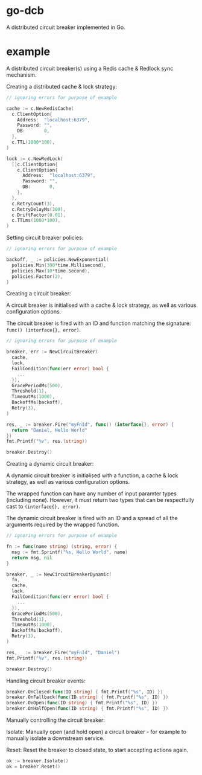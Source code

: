 # go-dcb
A distributed circuit breaker implemented in Go.

# example
A distributed circuit breaker(s) using a Redis cache & Redlock sync mechanism.

Creating a distributed cache & lock strategy:

```go
// ignoring errors for purpose of example

cache := c.NewRedisCache(
  c.ClientOption{
    Address:  "localhost:6379",
    Password: "",
    DB:       0,
  },
  c.TTL(1000*100),
)

lock := c.NewRedLock(
  []c.ClientOption{
    c.ClientOption{
      Address:  "localhost:6379",
      Password: "",
      DB:       0,
    },
  },
  c.RetryCount(3),
  c.RetryDelayMs(300),
  c.DriftFactor(0.01),
  c.TTLms(1000*100),
)
```

Setting circuit breaker policies:

```go
// ignoring errors for purpose of example

backoff, _ := policies.NewExponential(
  policies.Min(300*time.Millisecond),
  policies.Max(10*time.Second),
  policies.Factor(2),
)
```

Creating a circuit breaker:

A circuit breaker is initialised with a cache & lock strategy, as well as various configuration options.

The circuit breaker is fired with an ID and function matching the signature: `func() (interface{}, error)`.

```go
// ignoring errors for purpose of example

breaker, err := NewCircuitBreaker(
  cache,
  lock,
  FailCondition(func(err error) bool {
    ...
  }),
  GracePeriodMs(500),
  Threshold(1),
  TimeoutMs(1000),
  BackoffMs(backoff),
  Retry(3),
)

res, _ := breaker.Fire("myFnId", func() (interface{}, error) {
  return "Daniel, Hello World"
})
fmt.Printf("%v", res.(string))

breaker.Destroy()
```

Creating a dynamic circuit breaker:

A dynamic circuit breaker is initialised with a function, a cache & lock strategy, as well as various configuration options.

The wrapped function can have any number of input paramter types (including none).
However, it must return two types that can be respectfully cast to `(interface{}, error)`.

The dynamic circuit breaker is fired with an ID and a spread of all the arguments required by the wrapped function.

```go
// ignoring errors for purpose of example

fn := func(name string) (string, error) {
  msg := fmt.Sprintf("%s, Hello World", name)
  return msg, nil
}

breaker, _ := NewCircuitBreakerDynamic(
  fn,
  cache,
  lock,
  FailCondition(func(err error) bool {
    ...
  }),
  GracePeriodMs(500),
  Threshold(1),
  TimeoutMs(1000),
  BackoffMs(backoff),
  Retry(3),
)

res, _ := breaker.Fire("myFnId", "Daniel")
fmt.Printf("%v", res.(string))

breaker.Destroy()
```

Handling circuit breaker events:

```go
breaker.OnClosed(func(ID string) { fmt.Printf("%s", ID) })
breaker.OnFallback(func(ID string) { fmt.Printf("%s", ID) })
breaker.OnOpen(func(ID string) { fmt.Printf("%s", ID) })
breaker.OnHalfOpen(func(ID string) { fmt.Printf("%s", ID) })
```

Manually controlling the circuit breaker:

Isolate:
Manually open (and hold open) a circuit breaker - for example to manually isolate a downstream service.

Reset:
Reset the breaker to closed state, to start accepting actions again.

```go
ok := breaker.Isolate()
ok = breaker.Reset()
```